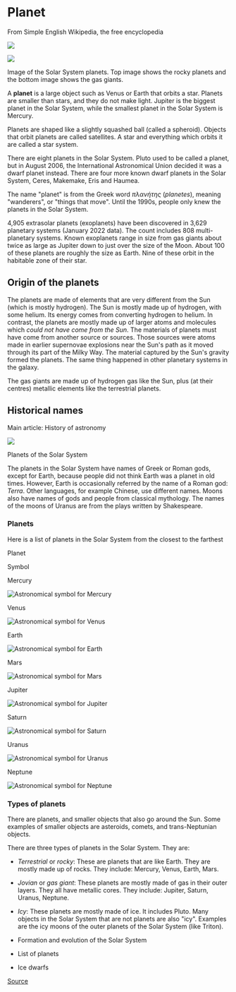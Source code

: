 # Planet

From Simple English Wikipedia, the free encyclopedia

![](https://upload.wikimedia.org/wikipedia/commons/thumb/b/b9/Terrestrial_planet_size_comparisons.jpg/270px-Terrestrial_planet_size_comparisons.jpg)

![](https://upload.wikimedia.org/wikipedia/commons/thumb/b/be/Gas_giants_and_the_Sun_%281_px_%3D_1000_km%29.jpg/270px-Gas_giants_and_the_Sun_%281_px_%3D_1000_km%29.jpg)

Image of the Solar System planets. Top image shows the rocky planets and the bottom image shows the gas giants.

A **planet** is a large object such as Venus or Earth that orbits a star. Planets are smaller than stars, and they do not make light. Jupiter is the biggest planet in the Solar System, while the smallest planet in the Solar System is Mercury.

Planets are shaped like a slightly squashed ball (called a spheroid). Objects that orbit planets are called satellites. A star and everything which orbits it are called a star system.

There are eight planets in the Solar System. Pluto used to be called a planet, but in August 2006, the International Astronomical Union decided it was a dwarf planet instead. There are four more known dwarf planets in the Solar System, Ceres, Makemake, Eris and Haumea.

The name "planet" is from the Greek word _πλανήτης_ (_planetes_), meaning "wanderers", or "things that move". Until the 1990s, people only knew the planets in the Solar System.

4,905 extrasolar planets (exoplanets) have been discovered in 3,629 planetary systems (January 2022 data). The count includes 808 multi-planetary systems. Known exoplanets range in size from gas giants about twice as large as Jupiter down to just over the size of the Moon. About 100 of these planets are roughly the size as Earth. Nine of these orbit in the habitable zone of their star.

Origin of the planets
---------------------

The planets are made of elements that are very different from the Sun (which is mostly hydrogen). The Sun is mostly made up of hydrogen, with some helium. Its energy comes from converting hydrogen to helium. In contrast, the planets are mostly made up of larger atoms and molecules which _could not have come from the Sun_. The materials of planets must have come from another source or sources. Those sources were atoms made in earlier supernovae explosions near the Sun's path as it moved through its part of the Milky Way. The material captured by the Sun's gravity formed the planets. The same thing happened in other planetary systems in the galaxy.

The gas giants are made up of hydrogen gas like the Sun, plus (at their centres) metallic elements like the terrestrial planets.

Historical names
----------------

Main article: History of astronomy

![](https://upload.wikimedia.org/wikipedia/commons/thumb/c/cb/Planets2013.svg/300px-Planets2013.svg.png)

Planets of the Solar System

The planets in the Solar System have names of Greek or Roman gods, except for Earth, because people did not think Earth was a planet in old times. However, Earth is occasionally referred by the name of a Roman god: _Terra_. Other languages, for example Chinese, use different names. Moons also have names of gods and people from classical mythology. The names of the moons of Uranus are from the plays written by Shakespeare.

### Planets

Here is a list of planets in the Solar System from the closest to the farthest

Planet

Symbol

Mercury

![Astronomical symbol for Mercury](https://upload.wikimedia.org/wikipedia/commons/thumb/2/2e/Mercury_symbol.svg/14px-Mercury_symbol.svg.png)

Venus

![Astronomical symbol for Venus](https://upload.wikimedia.org/wikipedia/commons/thumb/6/66/Venus_symbol.svg/14px-Venus_symbol.svg.png)

Earth

![Astronomical symbol for Earth](https://upload.wikimedia.org/wikipedia/commons/thumb/e/e7/Earth_symbol.svg/14px-Earth_symbol.svg.png)

Mars

![Astronomical symbol for Mars](https://upload.wikimedia.org/wikipedia/commons/thumb/b/b7/Mars_symbol.svg/14px-Mars_symbol.svg.png)

Jupiter

![Astronomical symbol for Jupiter](https://upload.wikimedia.org/wikipedia/commons/thumb/2/26/Jupiter_symbol.svg/14px-Jupiter_symbol.svg.png)

Saturn

![Astronomical symbol for Saturn](https://upload.wikimedia.org/wikipedia/commons/thumb/7/74/Saturn_symbol.svg/14px-Saturn_symbol.svg.png)

Uranus

![Astronomical symbol for Uranus](https://upload.wikimedia.org/wikipedia/commons/thumb/f/f1/Uranus_symbol.svg/14px-Uranus_symbol.svg.png)

Neptune

![Astronomical symbol for Neptune](https://upload.wikimedia.org/wikipedia/commons/thumb/4/47/Neptune_symbol.svg/14px-Neptune_symbol.svg.png)

### Types of planets

There are planets, and smaller objects that also go around the Sun. Some examples of smaller objects are asteroids, comets, and trans-Neptunian objects.

There are three types of planets in the Solar System. They are:

*   _Terrestrial_ or _rocky_: These are planets that are like Earth. They are mostly made up of rocks. They include: Mercury, Venus, Earth, Mars.
*   _Jovian_ or _gas giant_: These planets are mostly made of gas in their outer layers. They all have metallic cores. They include: Jupiter, Saturn, Uranus, Neptune.
*   _Icy_: These planets are mostly made of ice. It includes Pluto. Many objects in the Solar System that are not planets are also "icy". Examples are the icy moons of the outer planets of the Solar System (like Triton).

*   Formation and evolution of the Solar System
*   List of planets
*   Ice dwarfs

[Source](https://simple.wikipedia.org/wiki/Planet)